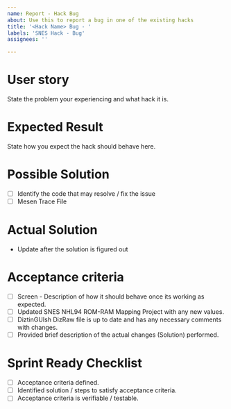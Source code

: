 ```yaml
---
name: Report - Hack Bug
about: Use this to report a bug in one of the existing hacks
title: '<Hack Name> Bug - '
labels: 'SNES Hack - Bug'
assignees: ''

---
```


# User story
State the problem your experiencing and what hack it is.

# Expected Result
State how you expect the hack should behave here.

# Possible Solution
- [ ] Identify the code that may resolve / fix the issue
- [ ] Mesen Trace File

# Actual Solution
- Update after the solution is figured out

# Acceptance criteria
- [ ] Screen - Description of how it should behave once its working as expected.
- [ ] Updated SNES NHL94 ROM-RAM Mapping Project with any new values.
- [ ] DiztinGUIsh DizRaw file is up to date and has any necessary comments with changes.
- [ ] Provided brief description of the actual changes (Solution) performed.

# Sprint Ready Checklist 
- [ ] Acceptance criteria defined.
- [ ] Identified solution / steps to satisfy acceptance criteria.
- [ ] Acceptance criteria is verifiable / testable.

